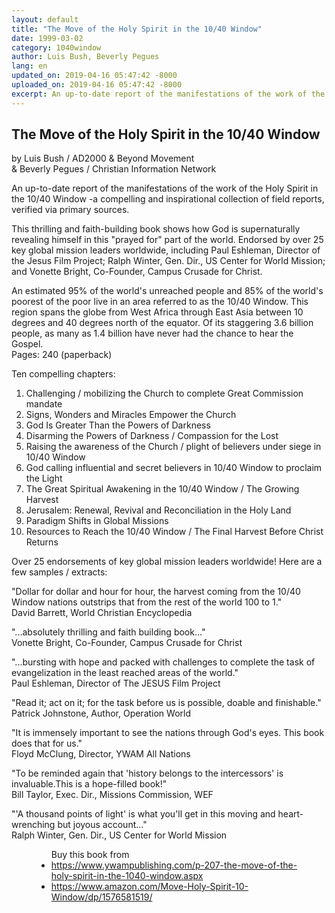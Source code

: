```yaml
---
layout: default
title: "The Move of the Holy Spirit in the 10/40 Window"
date: 1999-03-02
category: 1040window
author: Luis Bush, Beverly Pegues
lang: en
updated_on: 2019-04-16 05:47:42 -8000
uploaded_on: 2019-04-16 05:47:42 -8000
excerpt: An up-to-date report of the manifestations of the work of the Holy Spirit in the 10/40 Window -a compelling and inspirational collection of field reports, verified via primary sources.
---
```

<article data-publication-date="{{page.date}}" data-uploaded_on="{{page.uploaded_on}}" data-updated-on="{{page.updated_on}}" data-category="{{page.category}}">
<h1>The Move of the Holy Spirit in the 10/40 Window</h1>
<p>by Luis Bush / AD2000 & Beyond Movement<br>
& Beverly Pegues / Christian Information Network</p>

<p>An up-to-date report of the manifestations of the work of the Holy Spirit in the 10/40 Window -a compelling and inspirational collection of field reports, verified via primary sources. </p>

<p>This thrilling and faith-building book shows how God is supernaturally revealing himself in this "prayed for" part of the world. Endorsed by over 25 key global mission leaders worldwide, including Paul Eshleman, Director of the Jesus Film Project; Ralph Winter, Gen. Dir., US Center for World Mission; and Vonette Bright, Co-Founder, Campus Crusade for Christ.</p>

<p>An estimated 95% of the world's unreached people and 85% of the world's poorest of the poor live in an area referred to as the 10/40 Window. This region spans the globe from West Africa through East Asia between 10 degrees and 40 degrees north of the equator. Of its staggering 3.6 billion people, as many as 1.4 billion have never had the chance to hear the Gospel.<br>
Pages: 240 (paperback)</p>

<p>Ten compelling chapters:</p>
<ol>
  <li>Challenging / mobilizing the Church to complete Great Commission mandate</li>
  <li>Signs, Wonders and Miracles Empower the Church</li>
  <li>God Is Greater Than the Powers of Darkness</li>
  <li>Disarming the Powers of Darkness / Compassion for the Lost</li>
  <li>Raising the awareness of the Church / plight of believers under siege in 10/40 Window</li>
  <li>God calling influential and secret believers in 10/40 Window to proclaim the Light</li>
  <li>The Great Spiritual Awakening in the 10/40 Window / The Growing Harvest</li>
  <li>Jerusalem: Renewal, Revival and Reconciliation in the Holy Land</li>
  <li>Paradigm Shifts in Global Missions</li>
  <li>Resources to Reach the 10/40 Window / The Final Harvest Before Christ Returns</li>
</ol>

<p></p>Over 25 endorsements of key global mission leaders worldwide! Here are a few samples / extracts:

<p>"Dollar for dollar and hour for hour, the harvest coming from the 10/40 Window nations outstrips that from the rest of the world 100 to 1."<br>
David Barrett, World Christian Encyclopedia</p>

<p>"...absolutely thrilling and faith building book..."<br>
Vonette Bright, Co-Founder, Campus Crusade for Christ</p>

<p>"...bursting with hope and packed with challenges to complete the task of evangelization in the least reached areas of the world."<br>
Paul Eshleman, Director of The JESUS Film Project</p>

<p>"Read it; act on it; for the task before us is possible, doable and finishable."<br>
Patrick Johnstone, Author, Operation World</p>

<p>"It is immensely important to see the nations through God's eyes. This book does that for us."<br>
Floyd McClung, Director, YWAM All Nations</p>

<p>"To be reminded again that 'history belongs to the intercessors' is invaluable.This is a hope-filled book!"<br>
Bill Taylor, Exec. Dir., Missions Commission, WEF</p>

<p>"'A thousand points of light' is what you'll get in this moving and heart-wrenching but joyous account..."<br>
Ralph Winter, Gen. Dir., US Center for World Mission </p>

<figure class="resource-links">
  <ul>Buy this book from
    <li><a href="https://www.ywampublishing.com/p-207-the-move-of-the-holy-spirit-in-the-1040-window.aspx">https://www.ywampublishing.com/p-207-the-move-of-the-holy-spirit-in-the-1040-window.aspx</a></li>
    <li><a href="https://www.amazon.com/Move-Holy-Spirit-10-Window/dp/1576581519/">https://www.amazon.com/Move-Holy-Spirit-10-Window/dp/1576581519/</a></li>
  </ul>
</figure>
</article>
